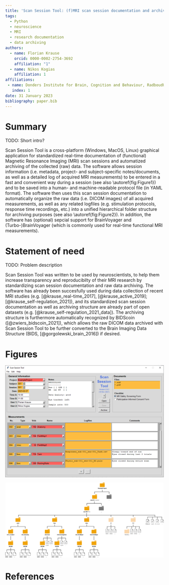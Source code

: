 ```yaml
---
title: 'Scan Session Tool: (f)MRI scan session documentation and archiving'
tags:
  - Python
  - neuroscience
  - MRI
  - research documentation
  - data archiving
authors:
  - name: Florian Krause
    orcid: 0000-0002-2754-3692
    affiliation: "1"
  - name: Nikos Kogias
    affiliation: 1
affiliations:
 - name: Donders Institute for Brain, Cognition and Behaviour, RadboudUMC, Nijmegen, The Netherlands
   index: 1
date: 31 January 2023
bibliography: paper.bib
---
```


# Summary

TODO: Short intro?

Scan Session Tool is a cross-platform (Windows, MacOS, Linux) graphical
application for standardized real-time documentation of (functional) Magnetic
Resonance Imaging (MRI) scan sessions and automatized archiving of the collected
(raw) data. The software allows session information (i.e. metadata, project- and
subject-specific notes/documents, as well as a detailed log of acquired MRI
measurements) to be entered in a fast and convenient way during a session (see
also \autoref{fig:Figure1}) and to be saved into a human- and machine-readable
protocol file (in YAML format).
The software then uses this scan session documentation to automatically organize
the raw data (i.e. DICOM images) of all acquired measurements, as well as any
related logfiles (e.g. stimulation protocols, response time recordings, etc.)
into a unified hierarchical folder structure for archiving purposes (see also
\autoref{fig:Figure2}).
In addition, the software has (optional) sepcial support for BrainVoyager and
(Turbo-)BrainVoyager (which is commonly used for real-time functional MRI
measurements).


# Statement of need
TODO: Problem description

Scan Session Tool was written to be used by neuroscientists, to help them
increase transparency and reproducibilty of their MRI research by standardizing
scan session documentation and raw data archiving. The software has already
been succesfully used during data collection of recent MRI studies (e.g.
[@krause_real-time_2017], [@krause_active_2019]; [@krause_self-regulation_2021]),
and its standardized scan session documentation as well as archiving structure
are already part of open datasets (e.g. [@krause_self-regulation_2021_data]).
The archiving structure is furthermore automatically recognized by BIDScoin
([@zwiers_bidscoin_2021]), which allows the raw DICOM data archived with
Scan Session Tool to be further converted to the Brain Imaging Data Structure
(BIDS, [@gorgolewski_brain_2016]) if desired.


# Figures

![Example of documenting a scan session with Scan Session Tool.\label{fig:Figure1}](ScanSessionToolExample.png)

![Example of resulting folder structure after archiving data with Scan Session Tool.\label{fig:Figure2}](ArchivingStructureExample.png)


# References

